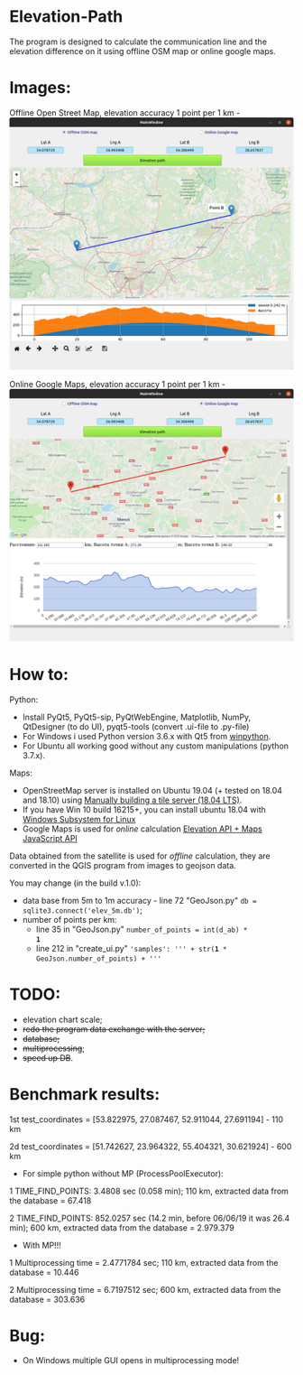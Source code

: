 # Elevation-Path
The program is designed to calculate the communication line and the elevation difference on it
using offline OSM map or online google maps.

# Images:
Offline Open Street Map, elevation accuracy 1 point per 1 km -
<img src="https://github.com/Valentin-Golyonko/Elevation-Path/blob/master/images/Screenshot_OSM.png" alt="web_view">

Online Google Maps, elevation accuracy 1 point per 1 km -
<img src="https://github.com/Valentin-Golyonko/Elevation-Path/blob/master/images/Screenshot_Google_maps.png" alt="web_view">

# How to:
Python:
- Install PyQt5, PyQt5-sip, PyQtWebEngine, Matplotlib, NumPy, QtDesigner (to do UI), pyqt5-tools (convert .ui-file to .py-file)
- For Windows i used Python version 3.6.x with Qt5 from <a href="https://winpython.github.io/">winpython</a>.
- For Ubuntu all working good without any custom manipulations (python 3.7.x). 

Maps:
- OpenStreetMap server is installed on Ubuntu 19.04 (+ tested on 18.04 and 18.10) using
<a href="https://switch2osm.org/manually-building-a-tile-server-18-04-lts/">Manually building a tile server (18.04 LTS)</a>.
- If you have Win 10 build 16215+, you can install ubuntu 18.04 with <a href="https://docs.microsoft.com/en-us/windows/wsl/install-win10">Windows Subsystem for Linux</a>
- Google Maps is used for <i>online</i> calculation
<a href="https://developers.google.com/maps/documentation/elevation/intro">Elevation API + Maps JavaScript API</a>

Data obtained from the satellite is used for <i>offline</i> calculation, 
they are converted in the QGIS program from images to geojson data.

You may change (in the build v.1.0):
 - data base from 5m to 1m accuracy - line 72 "GeoJson.py" <code>db = sqlite3.connect('elev_5m.db')</code>;
 - number of points per km:
    - line 35 in "GeoJson.py" <code>number_of_points = int(d_ab) * <b>1</b></code>
    - line 212 in "create_ui.py" <code>'samples': ''' + str(<b>1</b> * GeoJson.number_of_points) + '''</code>

# TODO:
- elevation chart scale;
- <s>redo the program data exchange with the server;</s>
- <s>database;</s>
- <s>multiprocessing</s>;
- <s>speed up DB</s>.

# Benchmark results:
<p>1st test_coordinates = [53.822975, 27.087467, 52.911044, 27.691194] - 110 km</p>
<p>2d test_coordinates = [51.742627, 23.964322, 55.404321, 30.621924] - 600 km</p>

- For simple python without MP (ProcessPoolExecutor):
<p>1 TIME_FIND_POINTS: 3.4808 sec (0.058 min); 110 km, extracted data from the database = 67.418</p>
<p>2 TIME_FIND_POINTS: 852.0257 sec (14.2 min, before 06/06/19 it was 26.4 min); 600 km, extracted data from the database = 2.979.379</p>

- With MP!!!
<p>1 Multiprocessing time = 2.4771784 sec; 110 km, extracted data from the database = 10.446‬</p>
<p>2 Multiprocessing time = 6.7197512 sec; 600 km, extracted data from the database = 303.636</p>

# Bug:
- On Windows multiple GUI opens in multiprocessing mode!
